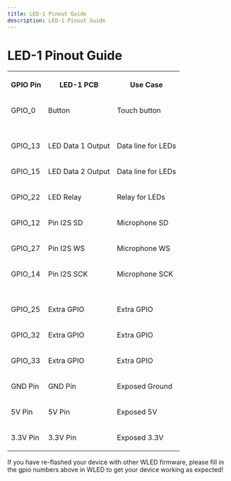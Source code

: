 ```yaml
---
title: LED-1 Pinout Guide
description: LED-1 Pinout Guide
---
```

# LED-1 Pinout Guide

<table><tbody><tr><th><p><strong>GPIO Pin</strong></p></th><th><p><strong>LED-1 PCB</strong></p></th><th><p><strong>Use Case</strong></p></th></tr><tr><td><p>GPIO_0</p></td><td><p>Button</p></td><td><p>Touch button</p></td></tr><tr><td><p></p></td><td><p></p></td><td><p></p></td></tr><tr><td><p>GPIO_13</p></td><td><p>LED Data 1 Output</p></td><td><p>Data line for LEDs</p></td></tr><tr><td><p>GPIO_15</p></td><td><p>LED Data 2 Output</p></td><td><p>Data line for LEDs</p></td></tr><tr><td><p>GPIO_22</p></td><td><p>LED Relay</p></td><td><p>Relay for LEDs</p></td></tr><tr><td><p>GPIO_12</p></td><td><p>Pin I2S SD</p></td><td><p>Microphone SD</p></td></tr><tr><td><p>GPIO_27</p></td><td><p>Pin I2S WS</p></td><td><p>Microphone WS</p></td></tr><tr><td><p>GPIO_14</p></td><td><p>Pin I2S SCK</p></td><td><p>Microphone SCK</p></td></tr><tr><td><p></p></td><td><p></p></td><td><p></p></td></tr><tr><td><p>GPIO_25</p></td><td><p>Extra GPIO</p></td><td><p>Extra GPIO</p></td></tr><tr><td><p>GPIO_32</p></td><td><p>Extra GPIO</p></td><td><p>Extra GPIO</p></td></tr><tr><td><p>GPIO_33</p></td><td><p>Extra GPIO</p></td><td><p>Extra GPIO</p></td></tr><tr><td><p>GND Pin</p></td><td><p>GND Pin</p></td><td><p>Exposed Ground</p></td></tr><tr><td><p>5V Pin</p></td><td><p>5V Pin</p></td><td><p>Exposed 5V</p></td></tr><tr><td><p>3.3V Pin</p></td><td><p>3.3V Pin</p></td><td><p>Exposed 3.3V</p></td></tr></tbody></table>

If you have re-flashed your device with other WLED firmware, please fill in the gpio numbers above in WLED to get your device working as expected!